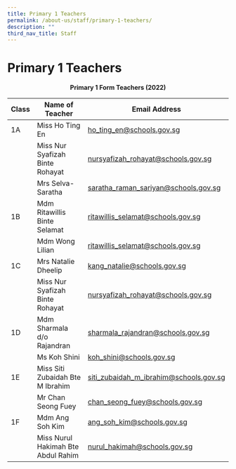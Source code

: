 ```yaml
---
title: Primary 1 Teachers
permalink: /about-us/staff/primary-1-teachers/
description: ""
third_nav_title: Staff
---
```

# **Primary 1 Teachers**

<center><b>Primary 1 Form Teachers (2022)</b></center>

| Class 	|  Name of Teacher 	|  Email Address 	|
| ---	| ---	| ---	|
| 1A 	|Miss Ho Ting En 	| [ho_ting_en@schools.gov.sg](mailto:ho_ting_en@schools.gov.sg) 	|
|  	| Miss Nur Syafizah Binte Rohayat 	| [nursyafizah_rohayat@schools.gov.sg](mailto:nursyafizah_rohayat@schools.gov.sg) 	|
|  	| Mrs Selva-Saratha 	| [saratha_raman_sariyan@schools.gov.sg](mailto:saratha_raman_sariyan@schools.gov.sg)  	|
| 1B 	| Mdm Ritawillis Binte Selamat 	| [ritawillis_selamat@schools.gov.sg](mailto:ritawillis_selamat@schools.gov.sg) 	|
|  	| Mdm Wong Lilian 	| [ritawillis_selamat@schools.gov.sg](mailto:wong_lilian@schools.gov.sg) 	|
| 1C 	| Mrs Natalie Dheelip 	| [kang_natalie@schools.gov.sg](mailto:kang_natalie@schools.gov.sg) 	|
|  	| Miss Nur Syafizah Binte Rohayat  	| [nursyafizah_rohayat@schools.gov.sg](mailto:nursyafizah_rohayat@schools.gov.sg) 	|
| 1D 	| Mdm Sharmala d/o Rajandran 	| [sharmala_rajandran@schools.gov.sg](mailto:sharmala_rajandran@schools.gov.sg) 	|
|  	| Ms Koh Shini 	| [koh_shini@schools.gov.sg](mailto:koh_shini@schools.gov.sg) 	|
| 1E 	| Miss Siti Zubaidah Bte M Ibrahim 	| [siti_zubaidah_m_ibrahim@schools.gov.sg](mailto:siti_zubaidah_m_ibrahim@schools.gov.sg) 	|
|  	| Mr Chan Seong Fuey  	| [chan_seong_fuey@schools.gov.sg](mailto:chan_seong_fuey@schools.gov.sg) 	|
| 1F 	| Mdm Ang Soh Kim 	| [ang_soh_kim@schools.gov.sg](mailto:ang_soh_kim@schools.gov.sg) 	|
|  	| Miss Nurul Hakimah Bte Abdul Rahim  	| [nurul_hakimah@schools.gov.sg](mailto:nurul_hakimah@schools.gov.sg) 	|